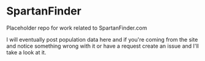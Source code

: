 # SpartanFinder
Placeholder repo for work related to SpartanFinder.com

I will eventually post population data here and if you're coming from the site and notice something wrong with it or have a request create an issue and I'll take a look at it.

